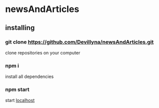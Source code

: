 # newsAndArticles

## installing

### git clone https://github.com/Devillyna/newsAndArticles.git

clone repositories on your computer

### npm i

install all dependencies

### npm start

start [localhost](http://localhost:8080)
